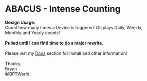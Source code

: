 # ABACUS - Intense Counting
<b>Design Usage:</b><br>
Count how many times a Device is triggered. Displays Daily, Weekly, Monthly and Yearly counts!<br><br>
<b>Pulled until I can find time to do a major rewrite.</b><br><br>
Please vist my <a href='https://github.com/bptworld/Hubitat/tree/master/Docs' target='_blank'>Docs</a> section for Install and other information!
<br><br>
Thanks,<br>
Bryan<br>
@BPTWorld
